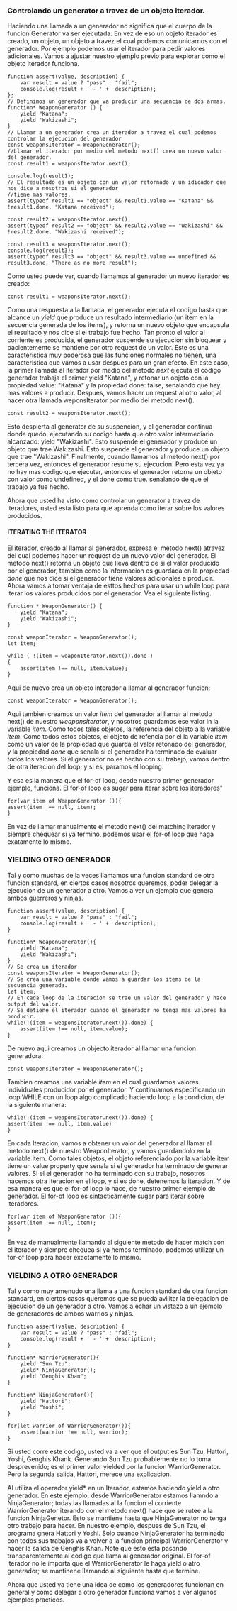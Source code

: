 ### Controlando un generator a travez de un objeto iterador.

Haciendo una llamada a un generador no  significa que el cuerpo de la funcion Generator va ser ejecutada. En vez de eso 
un objeto iterador es creado, un objeto, un objeto a travez el cual podemos comunicarnos con el generador. Por ejemplo 
podemos usar el iterador para pedir valores adicionales. Vamos a ajustar nuestro ejemplo previo para explorar como el 
objeto iterador funciona.

```
function assert(value, description) {
    var result = value ? "pass" : "fail";
    console.log(result + ' - ' +  description);
};
// Definimos un generador que va producir una secuencia de dos armas.
function* WeaponGenerator () {
    yield "Katana";
    yield "Wakizashi";
}
// Llamar a un generador crea un iterador a travez el cual podemos controlar la ejecucion del generador
const weaponsIterator = WeaponGenerator();
//Llamar el iterador por medio del metodo next() crea un nuevo valor del generador.
const result1 = weaponsIterator.next();

console.log(result1);
// El resultado es un objeto con un valor retornado y un idicador que nos dice a nosotros si el generador
//tiene mas valores.
assert(typeof result1 == "object" && result1.value == "Katana" && !result1.done, "Katana received");

const result2 = weaponsIterator.next();
assert(typeof result2 == "object" && result2.value == "Wakizashi" && !result2.done, "Wakizashi received");

const result3 = weaponsIterator.next();
console.log(result3);
assert(typeof result3 == "object" && result3.value == undefined && result3.done, "There as no more result");
```

Como usted puede ver, cuando llamamos al generador un nuevo iterador es creado:

```
const result1 = weaponsIterator.next();
```

Como una respuesta a la llamada, el generador ejecuta el codigo hasta que alcance un *yield* que produce un resultado 
intermediario (un item en la secuencia generada de los items), y retorna un nuevo objeto que encapsula el resultado y 
nos dice si el trabajo fue hecho.
Tan pronto el valor al corriente es producida, el generador suspende su ejecucion sin bloquear y pacientemente se mantiene 
por otro request de un valor. Este es una caracteristica muy poderosa que las funciones normales no tienen, una caracteristica
que vamos a usar despues para un gran efecto.
En este caso, la primer llamada al iterador por medio del metodo *next*  ejecuta el codigo generador trabaja el primer
yield "Katana", y retonar un objeto con la propiedad value: "Katana" y la propiedad done: false, senalando que hay mas 
valores a producir.
Despues, vamos hacer un request al otro valor, al hacer otra llamada weponsIterator por medio del metodo next().

```
const result2 = weaponsIterator.next();
```

Esto despierta al generator de su suspencion, y el generador continua donde quedo, ejecutando su codigo hasta que otro 
valor intermediario alcanzado: yield "Wakizashi". Esto suspende el generador y produce un objeto que trae Wakizashi.
Esto suspende el generador y produce un objeto que trae "Wakizashi".
Finalmente, cuando llamamos al metodo next() por tercera vez, entonces el generador resume su ejecucion. Pero esta vez 
ya no hay mas codigo que ejecutar, entonces el generador  retorna un objeto con valor como undefined, y el done como true.
senalando de que el trabajo ya fue hecho.

Ahora que usted ha visto como controlar un generator a travez de iteradores, usted esta listo para que aprenda como iterar
sobre los valores producidos.

#### ITERATING THE ITERATOR

El iterador, creado al llamar al generador, expresa el metodo next() atravez del cual podemos hacer un request de un 
nuevo valor del generador. El metodo next() retorna un objeto que lleva dentro de si el valor producido por el 
generador, tambien como la informacion es guardada en la propiedad *done*  que nos dice si el generador tiene valores 
adicionales a producir.
Ahora vamos a tomar ventaja de esttos hechos para usar un while loop para iterar los valores producidos por el generador.
Vea el siguiente listing.

```
function * WeaponGenerator() {
    yield "Katana";
    yield "Wakizashi";
}

const weaponIterator = WeaponGenerator();
let item;

while ( !(item = weaponIterator.next()).done )
{
    assert(item !== null, item.value);
}
```

Aqui de nuevo crea un objeto interador a llamar al generador funcion:
```
const weaponIterator = WeaponGenerator();
```

Aqui tambien creamos un valor *item* del generador al llamar al metodo next() de nuestro *weaponsIterator*, y nosotros 
guardamos ese valor in la variable *item*. Como todos tales objetos, la referencia del objeto a la variable *item*. Como
 todos estos objetos, el objeto de refencia por el la variable *item* como un valor de la propiedad que guarda el valor 
retonado del generador, y la propiedad *done* que senala si el generador ha terminado de evaluar todos los valores. Si 
el generador no es hecho con su trabajo, vamos dentro de otra iteracion del loop; y si es, paramos el looping.

Y esa es la manera que el for-of loop, desde nuestro primer generador ejemplo, funciona. El for-of loop es sugar para 
iterar sobre los iteradores"

```
for(var item of WeaponGenerator ()){
assert(item !== null, item);
}
```

En vez de llamar manualmente el metodo next() del matching iterador y siempre chequear si ya termino, podemos usar el 
for-of loop que haga exatamente lo mismo.

### YIELDING OTRO GENERADOR

Tal y como muchas de la veces llamamos una funcion standard de otra funcion standard, en ciertos casos nosotros queremos, 
poder delegar la ejecucion de un generador a otro. Vamos a ver un ejemplo que genera ambos guerreros y ninjas.

```
function assert(value, description) {
    var result = value ? "pass" : "fail";
    console.log(result + ' - ' +  description);
}

function* WeaponGenerator(){
	yield "Katana";
	yield "Wakizashi";
}
// Se crea un iterador
const weaponsIterator = WeaponGenerator();
// Se crea una variable donde vamos a guardar los items de la secuencia generada.
let item;
// En cada loop de la iteracion se trae un valor del generador y hace output del valor.
// Se detiene el iterador cuando el generador no tenga mas valores ha producir.
while(!(item = weaponsIterator.next()).done) {
	assert(item !== null, item.value);
}
```
De nuevo aqui creamos un objecto iterador al llamar una funcion generadora:

```
const weaponsIterator = WeaponsGenerator();
```

Tambien creamos una variable *item* en el cual guardamos valores individuales producidor por el generador.
Y continuamos especificando un loop WHILE con un loop algo complicado haciendo loop a la condicion, de la
siguiente manera: 

```
while(!(item = weaponsIterator.next()).done) {
assert(item !== null, item.value)
}
```

En cada Iteracion, vamos a obtener un valor del generador al llamar al metodo next() de nuestro WeaponIterator,
y vamos guardandolo en la variable item. Como tales objetos, el objeto referenciado por la variable item tiene un
value property que senala si el generador ha terminado de generar valores. Si el el generador no ha terminado con 
su trabajo, nosotros hacemos otra iteracion en el loop, y si es done, detenemos la iteracion.
Y de esa manera es que el for-of loop lo hace, de nuestro primer ejemplo de generador. El for-of loop es 
sintacticamente sugar para iterar sobre iteradores.

```
for(var item of WeaponGenerator ()){
assert(item !== null, item);
}
```

En vez de manualmente llamando al siguiente metodo de hacer match con el iterador y siempre chequea si 
ya hemos terminado, podemos utilizar un for-of loop para hacer exactamente lo mismo.

### YIELDING A OTRO GENERADOR

Tal y como muy amenudo una llama a una funcion standard de otra funcion standard, en ciertos casos queremos
que se pueda avilitar la delegacion de ejecucion de un generador a otro. Vamos a echar un vistazo a un ejemplo de 
generadores de ambos warrios y ninjas.

```
function assert(value, description) {
	var result = value ? "pass" : "fail";
	console.log(result + ' - ' +  description);
}

function* WarriorGenerator(){
	yield "Sun Tzu";
	yield* NinjaGenerator();
	yield "Genghis Khan";
}

function* NinjaGenerator(){
	yield "Hattori";
	yield "Yoshi";
}

for(let warrior of WarriorGenerator()){
	assert(warrior !== null, warrior);
}
```
Si usted corre este codigo, usted va a ver que el output es Sun Tzu, Hattori, Yoshi, Genghis Khank. Generando Sun Tzu 
probablemente no lo toma desprevenido; es el primer valor yielded por la funcion WarriorGenerator. Pero la segunda 
salida, Hattori, merece una explicacion.

Al utiliza el operador yield* en un Iterador, estamos haciendo yield a otro generador. En este ejemplo, desde 
WarriorGenerator estamos llamndo a NinjaGenerator; todas las llamadas al la funcion el corriente WarriorGenerator 
iterando con el metodo next() hace que se rutee a la funcion NinjaGenetor. Esto se mantiene hasta que NinjaGenerator no 
tenga otro trabajo para hacer. En nuestro ejemplo, despues de  Sun Tzu, el programa gnera Hattori y Yoshi. Solo cuando 
NinjaGenerator ha terminado con todos sus trabajos va a volver a la funcion principal WarriorGenerator y hacer la 
salida de Genghis Khan. Note que esto esta pasando transparentemente al codigo que llama al generador original.
El for-of iterador no le importa que el WarriorGenerator le haga yield o atro generador; se mantinene llamando al 
siguiente hasta que termine.

Ahora que usted ya tiene una idea de como los generadores funcionan en general y como delegar a otro generador funciona 
vamos a ver algunos ejemplos practicos.